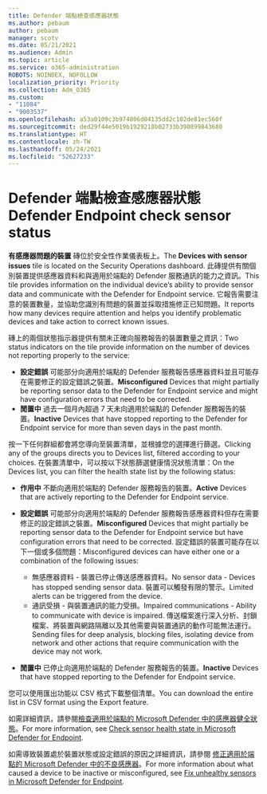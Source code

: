 ```yaml
---
title: Defender 端點檢查感應器狀態
ms.author: pebaum
author: pebaum
manager: scotv
ms.date: 05/21/2021
ms.audience: Admin
ms.topic: article
ms.service: o365-administration
ROBOTS: NOINDEX, NOFOLLOW
localization_priority: Priority
ms.collection: Adm_O365
ms.custom:
- "11084"
- "9003537"
ms.openlocfilehash: a53a0109c3b974806d04135dd2c102de81ec560f
ms.sourcegitcommit: ded29f44e5019b1929218b02733b390899843680
ms.translationtype: HT
ms.contentlocale: zh-TW
ms.lasthandoff: 05/24/2021
ms.locfileid: "52627233"
---
```

# <a name="defender-endpoint-check-sensor-status"></a><span data-ttu-id="5c71f-102">Defender 端點檢查感應器狀態</span><span class="sxs-lookup"><span data-stu-id="5c71f-102">Defender Endpoint check sensor status</span></span>

<span data-ttu-id="5c71f-103">**有感應器問題的裝置** 磚位於安全性作業儀表板上。</span><span class="sxs-lookup"><span data-stu-id="5c71f-103">The **Devices with sensor issues** tile is located on the Security Operations dashboard.</span></span> <span data-ttu-id="5c71f-104">此磚提供有關個別裝置提供感應器資料和與適用於端點的 Defender 服務通訊的能力之資訊。</span><span class="sxs-lookup"><span data-stu-id="5c71f-104">This tile provides information on the individual device’s ability to provide sensor data and communicate with the Defender for Endpoint service.</span></span> <span data-ttu-id="5c71f-105">它報告需要注意的裝置數量，並協助您識別有問題的裝置並採取措施修正已知問題。</span><span class="sxs-lookup"><span data-stu-id="5c71f-105">It reports how many devices require attention and helps you identify problematic devices and take action to correct known issues.</span></span>

<span data-ttu-id="5c71f-106">磚上的兩個狀態指示器提供有關未正確向服務報告的裝置數量之資訊：</span><span class="sxs-lookup"><span data-stu-id="5c71f-106">Two status indicators on the tile provide information on the number of devices not reporting properly to the service:</span></span>

- <span data-ttu-id="5c71f-107">**設定錯誤** 可能部分向適用於端點的 Defender 服務報告感應器資料並且可能存在需要修正的設定錯誤之裝置。</span><span class="sxs-lookup"><span data-stu-id="5c71f-107">**Misconfigured** Devices that might partially be reporting sensor data to the Defender for Endpoint service and might have configuration errors that need to be corrected.</span></span>
- <span data-ttu-id="5c71f-108">**閒置中** 過去一個月內超過 7 天未向適用於端點的 Defender 服務報告的裝置。</span><span class="sxs-lookup"><span data-stu-id="5c71f-108">**Inactive** Devices that have stopped reporting to the Defender for Endpoint service for more than seven days in the past month.</span></span>

<span data-ttu-id="5c71f-109">按一下任何群組都會將您導向至裝置清單，並根據您的選擇進行篩選。</span><span class="sxs-lookup"><span data-stu-id="5c71f-109">Clicking any of the groups directs you to Devices list, filtered according to your choices.</span></span> <span data-ttu-id="5c71f-110">在裝置清單中，可以按以下狀態篩選健康情況狀態清單：</span><span class="sxs-lookup"><span data-stu-id="5c71f-110">On the Devices list, you can filter the health state list by the following status:</span></span>

- <span data-ttu-id="5c71f-111">**作用中** 不斷向適用於端點的 Defender 服務報告的裝置。</span><span class="sxs-lookup"><span data-stu-id="5c71f-111">**Active** Devices that are actively reporting to the Defender for Endpoint service.</span></span>
- <span data-ttu-id="5c71f-112">**設定錯誤** 可能部分向適用於端點的 Defender 服務報告感應器資料但存在需要修正的設定錯誤之裝置。</span><span class="sxs-lookup"><span data-stu-id="5c71f-112">**Misconfigured** Devices that might partially be reporting sensor data to the Defender for Endpoint service but have configuration errors that need to be corrected.</span></span> <span data-ttu-id="5c71f-113">設定錯誤的裝置可能存在以下一個或多個問題：</span><span class="sxs-lookup"><span data-stu-id="5c71f-113">Misconfigured devices can have either one or a combination of the following issues:</span></span>

    - <span data-ttu-id="5c71f-114">無感應器資料 - 裝置已停止傳送感應器資料。</span><span class="sxs-lookup"><span data-stu-id="5c71f-114">No sensor data - Devices has stopped sending sensor data.</span></span> <span data-ttu-id="5c71f-115">裝置可以觸發有限的警示。</span><span class="sxs-lookup"><span data-stu-id="5c71f-115">Limited alerts can be triggered from the device.</span></span>
    - <span data-ttu-id="5c71f-116">通訊受損 - 與裝置通訊的能力受損。</span><span class="sxs-lookup"><span data-stu-id="5c71f-116">Impaired communications - Ability to communicate with device is impaired.</span></span> <span data-ttu-id="5c71f-117">傳送檔案進行深入分析、封鎖檔案、將裝置與網路隔離以及其他需要與裝置通訊的動作可能無法運行。</span><span class="sxs-lookup"><span data-stu-id="5c71f-117">Sending files for deep analysis, blocking files, isolating device from network and other actions that require communication with the device may not work.</span></span>
- <span data-ttu-id="5c71f-118">**閒置中** 已停止向適用於端點的 Defender 服務報告的裝置。</span><span class="sxs-lookup"><span data-stu-id="5c71f-118">**Inactive** Devices that have stopped reporting to the Defender for Endpoint service.</span></span>

<span data-ttu-id="5c71f-119">您可以使用匯出功能以 CSV 格式下載整個清單。</span><span class="sxs-lookup"><span data-stu-id="5c71f-119">You can download the entire list in CSV format using the Export feature.</span></span>

<span data-ttu-id="5c71f-120">如需詳細資訊，請參閱[檢查適用於端點的 Microsoft Defender 中的感應器健全狀態](/microsoft-365/security/defender-endpoint/check-sensor-status)。</span><span class="sxs-lookup"><span data-stu-id="5c71f-120">For more information, see [Check sensor health state in Microsoft Defender for Endpoint](/microsoft-365/security/defender-endpoint/check-sensor-status).</span></span>

<span data-ttu-id="5c71f-121">如需導致裝置處於裝置狀態或設定錯誤的原因之詳細資訊，請參閱 [修正適用於端點的 Microsoft Defender 中的不良感應器](/microsoft-365/security/defender-endpoint/fix-unhealthy-sensors)。</span><span class="sxs-lookup"><span data-stu-id="5c71f-121">For more information about what caused a device to be inactive or misconfigured, see [Fix unhealthy sensors in Microsoft Defender for Endpoint](/microsoft-365/security/defender-endpoint/fix-unhealthy-sensors).</span></span>
